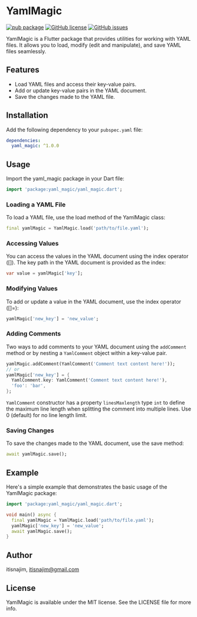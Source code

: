 # YamlMagic
[![pub package](https://img.shields.io/pub/v/yaml_magic.svg)](https://pub.dartlang.org/packages/yaml_magic) [![GitHub license](https://img.shields.io/github/license/itisnajim/yaml_magic)](https://github.com/itisnajim/yaml_magic/blob/master/LICENSE)  [![GitHub issues](https://img.shields.io/github/issues/itisnajim/yaml_magic)](https://github.com/itisnajim/yaml_magic/issues)

YamlMagic is a Flutter package that provides utilities for working with YAML files. It allows you to load, modify (edit and manipulate), and save YAML files seamlessly.

## Features

- Load YAML files and access their key-value pairs.
- Add or update key-value pairs in the YAML document.
- Save the changes made to the YAML file.

## Installation

Add the following dependency to your `pubspec.yaml` file:

```yaml
dependencies:
  yaml_magic: ^1.0.0
```

## Usage

Import the yaml_magic package in your Dart file:

```dart
import 'package:yaml_magic/yaml_magic.dart';
```

### Loading a YAML File

To load a YAML file, use the load method of the YamlMagic class:

```dart
final yamlMagic = YamlMagic.load('path/to/file.yaml');
```

### Accessing Values

You can access the values in the YAML document using the index operator ([]). The key path in the YAML document is provided as the index:

```dart
var value = yamlMagic['key'];
```

### Modifying Values
To add or update a value in the YAML document, use the index operator ([]=):

```dart
yamlMagic['new_key'] = 'new_value';
```

### Adding Comments

Two ways to add comments to your YAML document using the `addComment` method or by nesting a `YamlComment` object within a key-value pair. 

```dart
yamlMagic.addComment(YamlComment('Comment text content here!'));
// or
yamlMagic['new_key'] = {
  YamlComment.key: YamlComment('Comment text content here!'),
  'foo': 'bar',
};
```

`YamlComment` constructor has a property `linesMaxlength` type `int` to define the maximum line length when splitting the comment into multiple lines. Use 0 (default) for no line length limit.

### Saving Changes

To save the changes made to the YAML document, use the save method:

```dart
await yamlMagic.save();
```

## Example

Here's a simple example that demonstrates the basic usage of the YamlMagic package:

```dart
import 'package:yaml_magic/yaml_magic.dart';

void main() async {
  final yamlMagic = YamlMagic.load('path/to/file.yaml');
  yamlMagic['new_key'] = 'new_value';
  await yamlMagic.save();
}
```

## Author

itisnajim, itisnajim@gmail.com

## License

YamlMagic is available under the MIT license. See the LICENSE file for more info.
